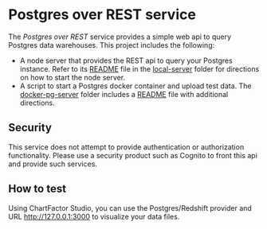 # Postgres over REST service

The *Postgres over REST* service provides a simple web api to query Postgres data warehouses. This project includes the following:

* A node server that provides the REST api to query your Postgres instance. Refer to its [README](https://github.com/Aktiun/postgres-rest/tree/master/local-server) file in the [local-server](https://github.com/Aktiun/postgres-rest/tree/main/local-server) folder for directions on how to start the node server.
* A script to start a Postgres docker container and upload test data.  The [docker-pg-server](https://github.com/Aktiun/postgres-rest/tree/main/docker-pg-server) folder includes a [README](https://github.com/Aktiun/postgres-rest/tree/master/docker-pg-server) file with additional directions.

## Security
This service does not attempt to provide authentication or authorization functionality.  Please use a security product such as Cognito to front this api and provide such services.

## How to test
Using ChartFactor Studio, you can use the Postgres/Redshift provider and URL http://127.0.0.1:3000 to visualize your data files.
